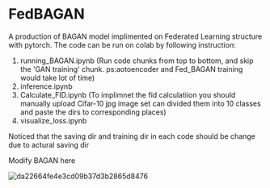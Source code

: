 # FedBAGAN
A production of BAGAN model implimented on Federated Learning structure with pytorch.
The code can be run on colab by following instruction:
1. running_BAGAN.ipynb (Run code chunks from top to bottom, and skip the 'GAN training' chunk. 
ps:aotoencoder and Fed_BAGAN training would take lot of time)
2. inference.ipynb 
3. Calculate_FID.ipynb (To implimnet the fid calculatiion you should manually upload Cifar-10 jpg image set can divided them into 10 classes and paste the dirs to corresponding places)
4. visualize_loss.ipynb

Noticed that the saving dir and training dir in each code should be change due to actural saving dir

Modify BAGAN here

![da22664fe4e3cd09b37d3b2865d8476](https://user-images.githubusercontent.com/58716235/173056434-424a3967-1544-4a88-b340-14758a877b6a.png)
